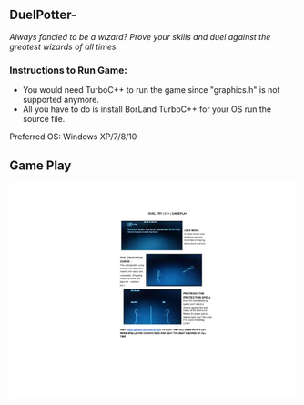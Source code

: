 ##                                                    DuelPotter-
*Always fancied to be a wizard? Prove your skills and duel against the greatest wizards of all times.*

### Instructions to Run Game: 
 - You would need TurboC++ to run the game since "graphics.h" is not supported anymore.
 - All you have to do is install BorLand TurboC++ for your OS run the source file.
  
Preferred OS: Windows XP/7/8/10

## Game Play
 ![](GAMEPLAY.jpg)
